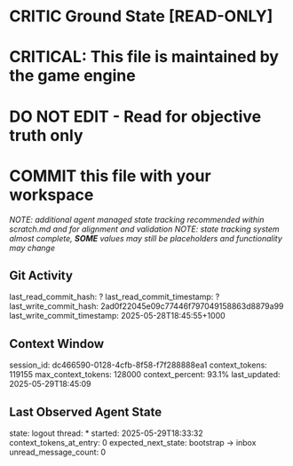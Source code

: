 # CRITIC Ground State [READ-ONLY]
# CRITICAL: This file is maintained by the game engine
# DO NOT EDIT - Read for objective truth only
# COMMIT this file with your workspace
*NOTE: additional agent managed state tracking recommended within scratch.md and for alignment and validation*
*NOTE: state tracking system almost complete, **SOME** values may still be placeholders and functionality may change*

## Git Activity
last_read_commit_hash: ?
last_read_commit_timestamp: ?
last_write_commit_hash: 2ad0f22045e09c77446f797049158863d8879a99
last_write_commit_timestamp: 2025-05-28T18:45:55+1000

## Context Window
session_id: dc466590-0128-4cfb-8f58-f7f288888ea1
context_tokens: 119155
max_context_tokens: 128000
context_percent: 93.1%
last_updated: 2025-05-29T18:45:09

## Last Observed Agent State
state: logout
thread: *
started: 2025-05-29T18:33:32
context_tokens_at_entry: 0
expected_next_state: bootstrap -> inbox
unread_message_count: 0
